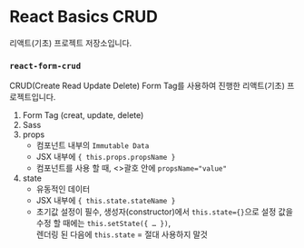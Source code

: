 # React Basics CRUD
리액트(기초) 프로젝트 저장소입니다.

### `react-form-crud`
CRUD(Create Read Update Delete) Form Tag를 사용하여 진행한 리액트(기초) 프로젝트입니다.<br />
1. Form Tag (creat, update, delete)
2. Sass
3. props
    - 컴포넌트 내부의 `Immutable Data`
    - JSX 내부에 `{ this.props.propsName }`
    - 컴포넌트를 사용 할 때, <>괄호 안에 `propsName="value"`
4. state
    - 유동적인 데이터
    - JSX 내부에 `{ this.state.stateName }`
    - 초기값 설정이 필수, 생성자(constructor)에서 `this.state={}`으로 설정 값을 수정 할 때에는 `this.setState({ … })`, <br />렌더링 된 다음에 `this.state` = 절대 사용하지 말것


